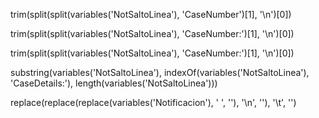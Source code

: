 trim(split(split(variables('NotSaltoLinea'), 'CaseNumber')[1], '\n')[0])

trim(split(split(variables('NotSaltoLinea'), 'CaseNumber:')[1], '\n')[0])

trim(split(split(variables('NotSaltoLinea'), 'CaseNumber:')[1], '\n')[0])

substring(variables('NotSaltoLinea'), indexOf(variables('NotSaltoLinea'), 'CaseDetails:'), length(variables('NotSaltoLinea')))

replace(replace(replace(variables('Notificacion'), ' ', ''), '\n', ''), '\t', '')





